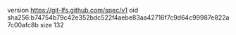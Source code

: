 version https://git-lfs.github.com/spec/v1
oid sha256:b74754b79c42e352bdc522f4aebe83aa42716f7c9d64c99987e822a7c00afc8b
size 132
